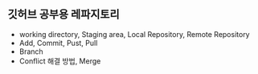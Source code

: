 ## 깃허브 공부용 레파지토리

- working directory, Staging area, Local Repository, Remote Repository
- Add, Commit, Pust, Pull
- Branch
- Conflict 해결 방법, Merge

